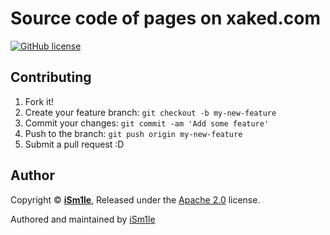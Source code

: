 # Source code of pages on xaked.com

[![GitHub license](https://img.shields.io/github/license/iSm1le/yrv-xaff.svg)](https://raw.githubusercontent.com/iSm1le/yrv-xaff/master/LICENSE)

## Contributing

1. Fork it!
2. Create your feature branch: `git checkout -b my-new-feature`
3. Commit your changes: `git commit -am 'Add some feature'`
4. Push to the branch: `git push origin my-new-feature`
5. Submit a pull request :D

## Author

Copyright © **[iSm1le](https://github.com/iSm1le/)**, Released under the [Apache 2.0](https://github.com/iSm1le/yrv-xaff/blob/master/LICENSE) license.

Authored and maintained by [iSm1le](https://github.com/iSm1le)